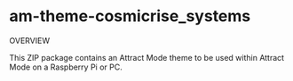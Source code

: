 # am-theme-cosmicrise_systems

OVERVIEW

This ZIP package contains an Attract Mode theme to be used within Attract Mode on a Raspberry Pi or PC.
